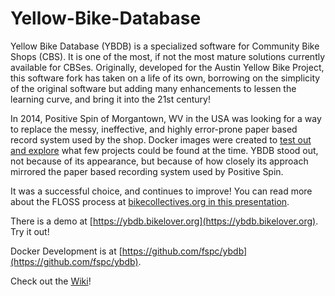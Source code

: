 # Yellow-Bike-Database

Yellow Bike Database (YBDB) is a specialized software for Community Bike Shops (CBS).  It is one of the most, if not the most mature solutions currently available for CBSes.  Originally, developed for the Austin Yellow Bike Project, this software fork has taken on a life of its own, borrowing on the simplicity of the original software but adding many enhancements to lessen the learning curve, and bring it into the 21st century!

In 2014, Positive Spin of Morgantown, WV in the USA was looking for a way to replace the messy, ineffective, and highly error-prone paper based record system used by the shop.  Docker images were created to 
[test out and explore](https://bike.bikelover.org) what few projects could be found at the time.  YBDB stood out, not because of its appearance, but because of how closely its approach mirrored the paper based recording system used by Positive Spin.

It was a successful choice, and continues to improve!  You can read more about the FLOSS process at [bikecollectives.org in this presentation](https://www.bikecollectives.org/wiki/images/1/1e/2017-SE-BikeBike-Libre-slides.pdf).

There is a demo at [https://ybdb.bikelover.org](https://ybdb.bikelover.org).  Try it out!

Docker Development is at [https://github.com/fspc/ybdb](https://github.com/fspc/ybdb).

Check out the [Wiki](https://github.com/fspc/Yellow-Bike-Database/wiki)!
